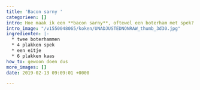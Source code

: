 ```yaml
---
title: 'Bacon sarny '
categorieen: []
intro: Hoe maak ik een **bacon sarny**, oftewel een boterham met spek?
intro_image: "/v1550048065/koken/UNADJUSTEDNONRAW_thumb_3d30.jpg"
ingredienten: |-
  * twee boterhammen
  * 4 plakken spek
  * een eitje
  * 6 plakken kaas
how_to: gewoon doen dus
more_images: []
date: 2019-02-13 09:09:01 +0000

---
```

